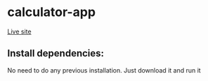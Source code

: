 # calculator-app

[Live site](https://nicolaslynch.github.io/calculator-app/)

## Install dependencies:

No need to do any previous installation. Just download it and run it

